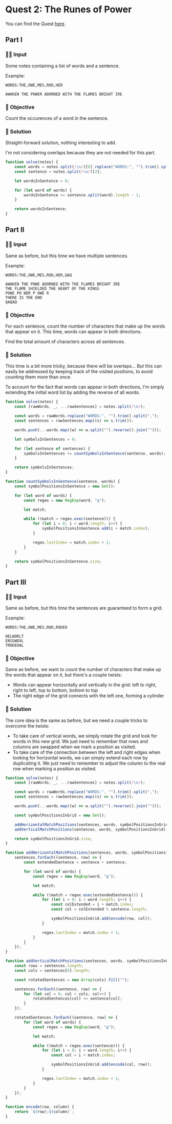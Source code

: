 # Quest 2: The Runes of Power

You can find the Quest [here](https://everybody.codes/event/2024/quests/2).

## Part I

### ✍🏼 Input

Some notes containing a list of words and a sentence.

Example:

```
WORDS:THE,OWE,MES,ROD,HER

AWAKEN THE POWER ADORNED WITH THE FLAMES BRIGHT IRE
```

### 🎯 Objective

Count the occurences of a word in the sentence.

### 📜 Solution

Straight-forward solution, nothing interesting to add.

I'm not considering overlaps because they are not needed for this part.

```js
function solve(notes) {
    const words = notes.split(/\n/)[0].replace("WORDS:", "").trim().split(",");
    const sentence = notes.split(/\n/)[2];

    let wordsInSentence = 0;

    for (let word of words) {
        wordsInSentence += sentence.split(word).length - 1;
    }

    return wordsInSentence;
}
```

## Part II

### ✍🏼 Input

Same as before, but this time we have multiple sentences.

Example:

```
WORDS:THE,OWE,MES,ROD,HER,QAQ

AWAKEN THE POWE ADORNED WITH THE FLAMES BRIGHT IRE
THE FLAME SHIELDED THE HEART OF THE KINGS
POWE PO WER P OWE R
THERE IS THE END
QAQAQ
```

### 🎯 Objective

For each sentence, count the number of characters that make up the words that appear on it. This time, words can appear in both directions.

Find the total amount of characters across all sentences.

### 📜 Solution

This time is a bit more tricky, because there will be overlaps... But this can easily be addressed by keeping track of the visited positions, to avoid counting them more than once.

To account for the fact that words can appear in both directions, I'm simply extending the initial word list by adding the reverse of all words.

```js
function solve(notes) {
    const [rawWords, _, ...rawSentences] = notes.split(/\n/);

    const words = rawWords.replace("WORDS:", "").trim().split(",");
    const sentences = rawSentences.map((s) => s.trim());

    words.push(...words.map((w) => w.split("").reverse().join("")));

    let symbolsInSentences = 0;

    for (let sentence of sentences) {
        symbolsInSentences += countSymbolsInSentence(sentence, words);
    }

    return symbolsInSentences;
}

function countSymbolsInSentence(sentence, words) {
    const symbolPositionsInSentence = new Set();

    for (let word of words) {
        const regex = new RegExp(word, "g");

        let match;

        while ((match = regex.exec(sentence))) {
            for (let i = 0; i < word.length; i++) {
                symbolPositionsInSentence.add(i + match.index);
            }

            regex.lastIndex = match.index + 1;
        }
    }

    return symbolPositionsInSentence.size;
}
```

## Part III

### ✍🏼 Input

Same as before, but this time the sentences are guaranteed to form a grid.

Example:

```
WORDS:THE,OWE,MES,ROD,RODEO

HELWORLT
ENIGWDXL
TRODEOAL
```

### 🎯 Objective

Same as before, we want to count the number of characters that make up the words that appear on it, but there's a couple twists:

-   Words can appear horizontally and vertically in the grid: left to right, right to left, top to bottom, bottom to top
-   The right edge of the grid connects with the left one, forming a cylinder

### 📜 Solution

The core idea is the same as before, but we need a couple tricks to overcome the twists:

-   To take care of vertical words, we simply rotate the grid and look for words in this new grid. We just need to remember that rows and columns are swapped when we mark a position as visited.
-   To take care of the connection between the left and right edges when looking for horizontal words, we can simply extend each row by duplicating it. We just need to remember to adjust the column to the real row when marking a position as visited.

```js
function solve(notes) {
    const [rawWords, _, ...rawSentences] = notes.split(/\n/);

    const words = rawWords.replace("WORDS:", "").trim().split(",");
    const sentences = rawSentences.map((s) => s.trim());

    words.push(...words.map((w) => w.split("").reverse().join("")));

    const symbolPositionsInGrid = new Set();

    addHorizontalMatchPositions(sentences, words, symbolPositionsInGrid);
    addVerticalMatchPositions(sentences, words, symbolPositionsInGrid);

    return symbolPositionsInGrid.size;
}

function addHorizontalMatchPositions(sentences, words, symbolPositionsInGrid) {
    sentences.forEach((sentence, row) => {
        const extendedSentence = sentence + sentence;

        for (let word of words) {
            const regex = new RegExp(word, "g");

            let match;

            while ((match = regex.exec(extendedSentence))) {
                for (let i = 0; i < word.length; i++) {
                    const colExtended = i + match.index;
                    const col = colExtended % sentence.length;

                    symbolPositionsInGrid.add(encode(row, col));
                }

                regex.lastIndex = match.index + 1;
            }
        }
    });
}

function addVerticalMatchPositions(sentences, words, symbolPositionsInGrid) {
    const rows = sentences.length;
    const cols = sentences[0].length;

    const rotatedSentences = new Array(cols).fill("");

    sentences.forEach((sentence, row) => {
        for (let col = 0; col < cols; col++) {
            rotatedSentences[col] += sentence[col];
        }
    });

    rotatedSentences.forEach((sentence, row) => {
        for (let word of words) {
            const regex = new RegExp(word, "g");

            let match;

            while ((match = regex.exec(sentence))) {
                for (let i = 0; i < word.length; i++) {
                    const col = i + match.index;

                    symbolPositionsInGrid.add(encode(col, row));
                }

                regex.lastIndex = match.index + 1;
            }
        }
    });
}

function encode(row, column) {
    return `${row};${column}`;
}
```
